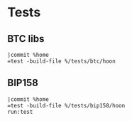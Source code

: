 # Tests

## BTC libs
```
|commit %home
=test -build-file %/tests/btc/hoon
```

## BIP158
```
|commit %home
=test -build-file %/tests/bip158/hoon
run:test
```
